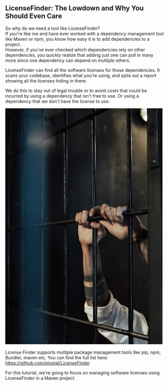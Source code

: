 ## LicenseFinder: The Lowdown and Why You Should Even Care

So why do we need a tool like LicenseFinder?  
If you're like me and have ever worked with a dependency management tool like Maven or npm, you know how easy it is to add dependencies to a project.  
However, if you've ever checked which dependencies rely on other dependencies, you quickly realize that adding just one can pull in many more since one dependency can depend on multiple others.

LicenseFinder can find all the software licenses for those dependencies. It scans your codebase, identifies what you're using, and spits out a report showing all the licenses hiding in there.

We do this to stay out of legal trouble or to avoid costs that could be incurred by using a dependency that isn't free to use.
Or using a dependency that we don't have the license to use.

<img src="../assets/jail.png">


License Finder supports multiple package management tools like pip, npm, Bundler, maven etc. You can find the full list here:  
https://github.com/pivotal/LicenseFinder

For this tutorial, we're going to focus on managing software licenses using LicenseFinder in a Maven project.
